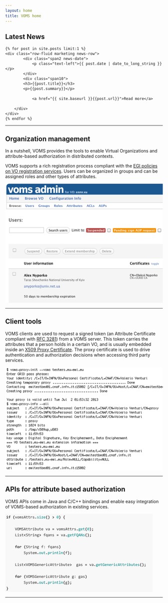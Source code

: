 ```yaml
---
layout: home
title: VOMS home
---
```

<div class="row-fluid marketing">
	<h2>Latest News</h2>

	{% for post in site.posts limit:1 %}
	<div class="row-fluid marketing news-row">
		    <div class="span2 news-date">
			    <p class="text-left">{{ post.date | date_to_long_string }}</p>
		    </div>
		    <div class="span10">
		    <h3>{{post.title}}</h3>
		    <p>{{post.summary}}</p>
		    
	            <a href="{{ site.baseurl }}{{post.url}}">Read more</a>
				
		</div>
	</div>
	{% endfor %}
</div>

<hr class="soften">

<div class="row-fluid marketing">
	<div class="span6">
		<h2 class="">Organization management</h2>
        <p>In a nutshell, VOMS provides the tools to enable Virtual Organizations and attribute-based authorization in distributed contexts.</p>
		<p>VOMS supports a rich registration process compliant with the <a href="https://documents.egi.eu/public/RetrieveFile?docid=79&version=6&filename=EGI-SPG-VOManagement-V1_0.pdf">EGI policies on VO registration services</a>. Users can be organized in groups and can be assigned roles and other types of
        attributes.</p>
	</div>
	<div class="span6">
		<img src="assets/img/webapp.png" class="img-rounded">
	</div>
</div>

<hr class="soften">

<div class="row-fluid marketing">
	<div class="span6">
		<h2 class="">Client tools</h2>
		<p class="">
			VOMS clients are used to request a signed token (an Attribute Certificate compliant with 
			<a href="http://www.ietf.org/rfc/rfc3281.txt">RFC 3281</a>) from a VOMS server. 
			This token carries the attributes that a person holds in a certain VO, and is usually embedded inside an <a href="http://www.ietf.org/rfc/rfc3820.txt">X509 Proxy Certificate</a>. 
			The proxy certificate is used to drive authentication and authorization decisions when accessing third party services.
		</p>
	</div>
	<div class="span6">
		<img src="assets/img/clients.png" class="img-rounded">
	</div>
</div>

<hr class="soften">

<div class="row-fluid marketing">
	<div class="span6">
		<h2>APIs for attribute based authorization</h2>
		<p>VOMS APIs come in Java and C/C++ bindings and enable easy integration of VOMS-based authorization in existing services.</p>
	</div>
	<div class="span6">
		<img src="assets/img/snippet.png" class="img-rounded">
	</div>
</div>

<hr class="soften">
